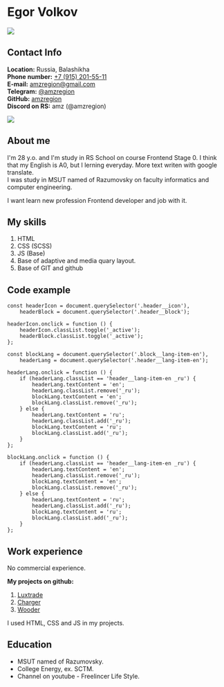 # Egor Volkov

![](https://media-exp1.licdn.com/dms/image/C4D35AQGZmQfeZPnjBw/profile-framedphoto-shrink_200_200/0/1618946465705?e=1670162400&v=beta&t=uIYC-r1-p2Q4AwJSs_nDSEMf4pcFXF7SZIDWUTo2hxw)

## Contact Info

**Location:** Russia, Balashikha  
**Phone number:** [+7 (915) 201-55-11](tel:+79152015511)  
**E-mail:** [amzregion@gmail.com](mailto:amzregion@gmail.com)  
**Telegram:** [@amzregion](https://t.me/amzregion)  
**GitHub:** [amzregion](https://github.com/amzregion)  
**Discord on RS:** amz (@amzregion)

![](https://i.imgur.com/bowtu0A.png)

## About me

I'm 28 y.o. and I'm study in RS School on course Frontend Stage 0. I think that my English is A0, but I lerning everyday. More text writen with google translate.  
I was study in MSUT named of Razumovsky on faculty informatics and computer engineering.

I want learn new profession Frontend developer and job with it.

## My skills

1. HTML
2. CSS (SCSS)
3. JS (Base)
4. Base of adaptive and media quary layout.
5. Base of GIT and github

## Code example

```
const headerIcon = document.querySelector('.header__icon'),
	headerBlock = document.querySelector('.header__block');

headerIcon.onclick = function () {
	headerIcon.classList.toggle('_active');
	headerBlock.classList.toggle('_active');
};

const blockLang = document.querySelector('.block__lang-item-en'),
	headerLang = document.querySelector('.header__lang-item-en');

headerLang.onclick = function () {
	if (headerLang.classList == 'header__lang-item-en _ru') {
		headerLang.textContent = 'en';
		headerLang.classList.remove('_ru');
		blockLang.textContent = 'en';
		blockLang.classList.remove('_ru');
	} else {
		headerLang.textContent = 'ru';
		headerLang.classList.add('_ru');
		blockLang.textContent = 'ru';
		blockLang.classList.add('_ru');
	}
};

blockLang.onclick = function () {
	if (headerLang.classList == 'header__lang-item-en _ru') {
		headerLang.textContent = 'en';
		headerLang.classList.remove('_ru');
		blockLang.textContent = 'en';
		blockLang.classList.remove('_ru');
	} else {
		headerLang.textContent = 'ru';
		headerLang.classList.add('_ru');
		blockLang.textContent = 'ru';
		blockLang.classList.add('_ru');
	}
};
```

## Work experience

No commercial experience.

**My projects on github:**

1. [Luxtrade](https://amzregion.github.io/Luxtrade/)
2. [Charger](https://amzregion.github.io/Charger/)
3. [Wooder](https://amzregion.github.io/Wooder/)

I used HTML, CSS and JS in my projects.

## Education

-   MSUT named of Razumovsky.
-   College Energy, ex. SCTM.
-   Channel on youtube - Freelincer Life Style.
